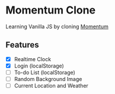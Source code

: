 # Momentum Clone

Learning Vanilla JS by cloning [Momentum](https://chrome.google.com/webstore/detail/momentum/laookkfknpbbblfpciffpaejjkokdgca)

## Features

- [x] Realtime Clock
- [x] Login (localStorage)
- [ ] To-do List (localStorage)
- [ ] Random Background Image
- [ ] Current Location and Weather
